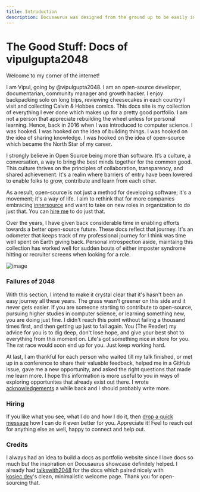 ```yaml
---
title: Introduction
description: Docusaurus was designed from the ground up to be easily installed and used to get your website up and running quickly.
---
```



# The Good Stuff: Docs of vipulgupta2048

Welcome to my corner of the internet!
 
I am Vipul, going by @vipulgupta2048. I am an open-source developer, documentarian, community manager and growth hacker. I enjoy backpacking solo on long trips, reviewing cheesecakes in each country I visit and collecting Calvin & Hobbes comics. This docs site is my collection of everything I ever done which makes up for a pretty good portfolio. I am not a person that appreciate rebuilding the wheel unless for personal learning. Hence, back in 2016 when I was introduced to computer science. I was hooked. I was hooked on the idea of building things. I was hooked on the idea of sharing knowledge. I was hooked on the idea of open-source which became the North Star of my career.

I strongly believe in Open Source being more than software. It’s a culture, a conversation, a way to bring the best minds together for the common good. This culture thrives on the principles of collaboration, transparency, and shared achievement. It's a realm where barriers of entry have been lowered to enable folks to grow, contribute and learn from each other. 

As a result, open-source is not just a method for developing software; it's a movement; it's a way of life. I aim to rethink that for more companies embracing [innersource](https://about.gitlab.com/topics/version-control/what-is-innersource/) and want to take on new roles in organization to do just that. You can [hire me](#hiring) to do just that.

Over the years, I have given back considerable time in enabling efforts towards a better open-source future. These docs reflect that journey. It's an odometer that keeps track of my professional journey for I think was time well spent on Earth giving back. Personal introspection aside, maintaing this collection has worked well for sudden bouts of either imposter syndrome hitting or recruiter screens when looking for a role.

![image](https://www.salesforce.com/content/dam/blogs/ca/Blog%20Posts/The%20Most%20Important%20Factors%20for%20Startup%20Success_Open%20Graph%20Image.png)


### Failures of 2048

With this section, I intend to make it crystal clear that it's hasn't been an easy journey all these years. The grass wasn't greener on this side and it never gets easier. If you are someone starting to contribute to open-source, pursuing higher studies in computer science, or learning something new, you are doing just fine. I didn't reach this point without failing a thousand times first, and then getting up just to fail again. You (The Reader) my advice for you is to dig deep, don't lose hope, and give your best shot to everything from this moment on. Life's got something nice in store for you. The rat race would soon end up for you. Just keep working hard.

At last, I am thankful for each person who waited till my talk finished, or met up in a conference to share their valuable feedback, helped me in a GitHub issue, gave me a new opportunity, and asked the right questions that made me learn more. I hope this information is more useful to you in ways of exploring opportunites that already exist out there. I wrote [acknowledgements](https://mixster.dev/2020/03/19/thankyou2020/#more-2367) a while back and I should probably write more. 

### Hiring 

If you like what you see, what I do and how I do it, then [drop a quick message](mailto:vipulgupta2048@gmail.com) how I can do it even better for you. Appreciate it!
Feel to reach out for anything else as well, happy to connect and help out. 

### Credits

I always had an idea to build a docs as portfolio website since I love docs so much but the inspiration on Docusaurus showcase definitely helped. I already had [talkswith2048](https://github.com/vipulgupta2048/talkswith2048) for the docs which paired nicely with [kosiec.dev](https://kosiec.dev/)'s clean, minimalistic welcome page. Thank you for open-sourcing that. 
